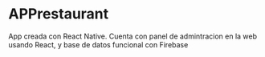# APPrestaurant
App creada con React Native. Cuenta con panel de admintracion en la web usando React, y base de datos funcional con Firebase
